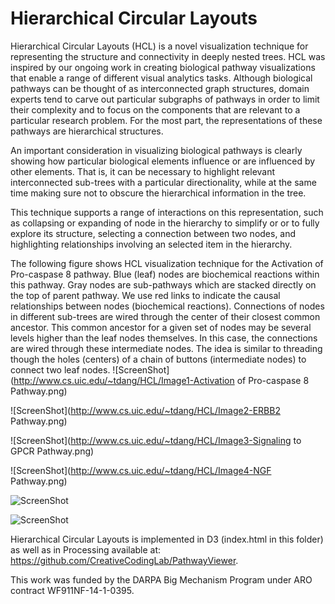 Hierarchical Circular Layouts
=============
Hierarchical Circular Layouts (HCL) is a novel visualization technique for representing the structure and connectivity in deeply nested trees. HCL was inspired by our ongoing work in creating biological pathway visualizations that enable a range of different visual analytics tasks. Although biological pathways can be thought of as interconnected graph structures, domain experts tend to carve out particular subgraphs of pathways in order to limit their complexity and to focus on the components that are relevant to a particular research problem. For the most part, the representations of these pathways are hierarchical structures.

An important consideration in visualizing biological pathways is clearly showing how particular biological elements influence or are influenced by other elements. That is, it can be necessary to highlight relevant interconnected sub-trees with a particular directionality, while at the same time making sure not to obscure the hierarchical information in the tree. 

This technique supports a range of interactions on this representation, such as collapsing or expanding of node in the hierarchy to simplify or or to fully explore its structure, selecting a connection between two nodes, and highlighting relationships involving an selected item in the hierarchy.


The following figure shows HCL visualization technique for the Activation of Pro-caspase 8 pathway. Blue (leaf) nodes are biochemical reactions within this pathway. Gray nodes are sub-pathways which are stacked directly on the top of parent pathway. We use red links to indicate the causal relationships between nodes (biochemical reactions). Connections of nodes in different sub-trees are wired through the center of their closest common ancestor. This common ancestor for a given set of nodes may be several levels higher than the leaf nodes themselves. In this case, the connections are wired through these intermediate nodes. The idea is similar to threading though the holes (centers) of a chain of buttons (intermediate nodes) to connect two leaf nodes. 
![ScreenShot](http://www.cs.uic.edu/~tdang/HCL/Image1-Activation of Pro-caspase 8 Pathway.png)

![ScreenShot](http://www.cs.uic.edu/~tdang/HCL/Image2-ERBB2 Pathway.png)

![ScreenShot](http://www.cs.uic.edu/~tdang/HCL/Image3-Signaling to GPCR Pathway.png)

![ScreenShot](http://www.cs.uic.edu/~tdang/HCL/Image4-NGF Pathway.png)

![ScreenShot](http://www.cs.uic.edu/~tdang/HCL/Image5-Carnivora.png)

![ScreenShot](http://www.cs.uic.edu/~tdang/HCL/Image6-Mammals.png)


Hierarchical Circular Layouts is implemented in D3 (index.html in this folder) as well as in Processing available at: https://github.com/CreativeCodingLab/PathwayViewer.

This work was funded by the DARPA Big Mechanism Program under ARO contract WF911NF-14-1-0395.










